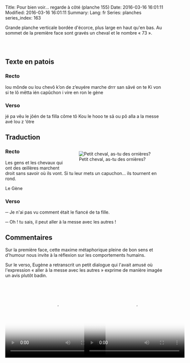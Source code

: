 Title: Pour bien voir… regarde à côté (planche 155)
Date: 2016-03-16 16:01:11
Modified: 2016-03-16 16:01:11
Summary: 
Lang: fr
Series: planches
series_index: 163

<p style="text-align:judtify;">Grande planche verticale bordée
d'écorce, plus large en haut qu'en bas. Au sommet de la première face
sont gravés un cheval et le nombre « 73 ».</p>

<figure class="image-block" style="float: left;">
  <img alt="" src="{static}/images/planche_155.png">
  <figcaption style="max-width: 186px"></figcaption>
</figure>

<figure class="image-block" style="float: right;">
  <img alt="" src="{static}/images/planche_155_verso.png">
  <figcaption style="max-width: 194px"></figcaption>
</figure>

<div style="display: table; clear: both;"></div>

## Texte en patois

### Recto

lou mônde ou lou chevô k’on de z’euyére marche drrr san sâvé on te Ki
von si te lô mêtta ién capûchon i vire en ron le gène

### Verso

jé pa vêu le jôén de ta filla côme tô Kou le hooo te sâ ou pô alla a
la messe avé lou z ‘ótre

## Traduction

<figure class="image-block" style="float: right;">
  <img alt="Petit cheval, as-tu des ornières?" src="{static}/images/planche_155_detail_dessin.png">
  <figcaption style="max-width: 307px">Petit cheval, as-tu des ornières?</figcaption>
</figure>

### Recto

Les gens et les chevaux qui ont des œillères marchent droit sans
savoir où ils vont. Si tu leur mets un capuchon… ils tournent en rond.

Le Gène

### Verso

─ Je n'ai pas vu comment était le fiancé de ta fille.

─ Oh ! tu sais, il peut aller à la messe avec les autres !

## Commentaires

Sur la première face, cette maxime métaphorique pleine de bon sens et
d'humour nous invite à la réflexion sur les comportements humains.

Sur le verso, Eugène a retranscrit un petit dialogue qui l'avait amusé
où l'expression « aller à la messe avec les autres » exprime de
manière imagée un avis plutôt badin.

<div style="display: table; clear: both;"></div>

<div>
<div style="float: left; width: 50%;">
<video width="320" height="240" controls
  poster="{static}/images/thumbnails/video_155recto.jpg">
  <source src="https://d1njpgd0ygatdn.cloudfront.net/video_155recto.mp4" type="video/mp4">
</video>
</div>
<div style="float: left; width: 50%;">
<video width="320" height="240" controls
  poster="{static}/images/thumbnails/video_155verso.jpg">
  <source src="https://d1njpgd0ygatdn.cloudfront.net/video_155verso.mp4" type="video/mp4">
</video>
</div>
</div>
